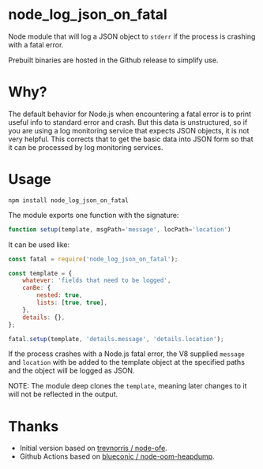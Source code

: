 # node_log_json_on_fatal

Node module that will log a JSON object to `stderr` if the process is
crashing with a fatal error.

Prebuilt binaries are hosted in the Github release to simplify use.

# Why?

The default behavior for Node.js when encountering a fatal error is to
print useful info to standard error and crash.  But this data is
unstructured, so if you are using a log monitoring service that expects
JSON objects, it is not very helpful.  This corrects that to get the
basic data into JSON form so that it can be processed by log monitoring
services.

# Usage

```shell
npm install node_log_json_on_fatal
```

The module exports one function with the signature:

```javascript
function setup(template, msgPath='message', locPath='location')
```

It can be used like:

```javascript
const fatal = require('node_log_json_on_fatal');

const template = {
    whatever: 'fields that need to be logged',
    canBe: {
        nested: true,
        lists: [true, true],
    },
    details: {},
};

fatal.setup(template, 'details.message', 'details.location');
```

If the process crashes with a Node.js fatal error, the V8 supplied
`message` and `location` with be added to the template object at the
specified paths and the object will be logged as JSON.

NOTE: The module deep clones the `template`, meaning later changes to it will
not be reflected in the output.

# Thanks

* Initial version based on
  [trevnorris / node-ofe](https://github.com/trevnorris/node-ofe/).
* Github Actions based on
  [blueconic / node-oom-heapdump](https://github.com/blueconic/node-oom-heapdump).
